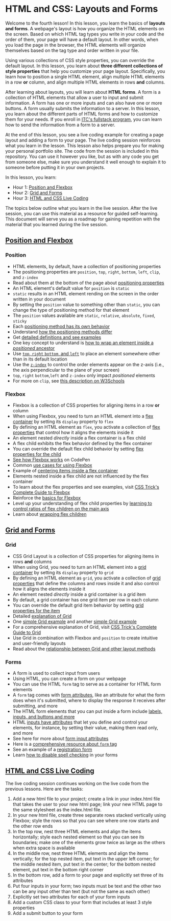 # HTML and CSS: Layouts and Forms  

Welcome to the fourth lesson! In this lesson, you learn the basics of **layouts and forms**. A webpage's layout is how you organize the HTML elements on the screen. Based on which HTML tag types you write in your code and the order of them, your page will have a default layout. In other words, when you load the page in the browser, the HTML elements will organize themselves based on the tag type and order written in your file.

Using various collections of CSS style properties, you can override the default layout. In this lesson, you learn about **three different collections of style properties** that help you customize your page layout. Specifically, you learn how to position a single HTML element, align multiple HTML elements in a row **or** column, and align multiple HTML elements in rows **and** columns.  

After learning about layouts, you will learn about **HTML forms**. A form is a collection of HTML elements that allow a user to input and submit information. A form has one or more inputs and can also have one or more buttons. A form usually submits the information to a server. In this lesson, you learn about the different parts of HTML forms and how to customize them for your needs. If you enroll in [ITC's fullstack program](htps://www.itc.tech), you can learn how to send the information from a form to a server.

At the end of this lesson, you see a live coding example for creating a page layout and adding a form to your page. The live coding session reinforces what you learn in the lesson. This lesson also helps prepare you for making your personal portfolio site. The code from the session is included in this repository. You can use it however you like, but as with any code you get from someone else, make sure you understand it well enough to explain it to someone before putting it in your own projects.  

In this lesson, you learn:  

- Hour 1: [Position and Flexbox](#position-and-flexbox)    
- Hour 2: [Grid and Forms](#grid-and-forms)   
- Hour 3: [HTML and CSS Live Coding](#html-and-css-live-coding)  

The topics below outline what you learn in the live session. After the live session, you can use this material as a resource for guided self-learning. This document will serve you as a roadmap for gaining repetition with the material that you learned during the live session.   

## [Position and Flexbox](#position-and-flexbox)   

### Position  
 
- HTML elements, by default, have a collection of positioning properties  
- The positioning properties are `position`, `top`, `right`, `bottom`, `left`, `clip`, and `z-index`  
- Read about them at the bottom of the page about [positioning properties](https://www.w3schools.com/css/css_positioning.asp)  
- An HTML element's default value for `position` is `static`  
- `static` results in an HTML element rending on the screen in the order written in your document  
- By setting the `position` value to something other than `static`, you can change the type of positioning method for that element  
- The `position` values available are `static`, `relative`, `absolute`, `fixed`, `sticky`  
- Each [positioning method has its own behavior](https://www.w3schools.com/cssref/pr_class_position.asp)  
- Understand [how the positioning methods differ](https://css-tricks.com/absolute-relative-fixed-positioining-how-do-they-differ/)  
- Get [detailed definitions and see examples](https://developer.mozilla.org/en-US/docs/Web/CSS/position)  
- One key concept to understand is [how to wrap an element inside a *positioned* ancestor](https://stackoverflow.com/a/4457821)  
- Use [`top`, `right` `bottom`, and `left`](https://css-tricks.com/almanac/properties/t/top-right-bottom-left/) to place an element somewhere other than in its default location    
- Use the [`z-index`](https://css-tricks.com/almanac/properties/z/z-index/) to control the order elements appear on the z-axis (i.e., the axis perpendicular to the plane of your screen)   
- `top`, `right` `bottom`,`left` and `z-index` only impact *positioned* elements  
- For more on `clip`, see [this description on W3Schools](https://www.w3schools.com/cssref/pr_pos_clip.asp)  

### Flexbox

  - Flexbox is a collection of CSS properties for aligning items in a row **or** column   
  - When using Flexbox, you need to turn an HTML element into a [flex container](https://www.w3schools.com/css/css3_flexbox.asp) by setting its `display` property to `flex`  
  - By defining an HTML element as `flex`, you activate a collection of [flex properties](https://www.w3schools.com/css/css3_flexbox_container.asp) that control how it aligns the elements inside it  
  - An element nested *directly* inside a flex container is a flex child    
  - A flex child exhibits the flex behavior defined by the flex container  
  - You can override the default flex child behavior by setting [flex properties for the child](https://www.w3schools.com/css/css3_flexbox_items.asp)  
  - [See how Flexbox works](https://codepen.io/enxaneta/full/adLPwv) on CodePen      
  - Common [use cases for using Flexbox](https://developer.mozilla.org/en-US/docs/Web/CSS/CSS_Flexible_Box_Layout/Typical_Use_Cases_of_Flexbox)  
  - Example of [centering items inside a flex container](https://codepen.io/danielwarren/pen/WzqBOZ)
  - Elements nested inside a flex child are not influenced by the flex container  
  - To learn about the flex properties and see examples, visit [CSS Trick's Complete Guide to Flexbox](https://css-tricks.com/snippets/css/a-guide-to-flexbox/)  
  - Reinforce the [basics for Flexbox](https://developer.mozilla.org/en-US/docs/Web/CSS/CSS_Flexible_Box_Layout/Basic_Concepts_of_Flexbox)  
  - Level up your understanding of flex child properties by [learning to control ratios of flex children on the main axis](https://developer.mozilla.org/en-US/docs/Web/CSS/CSS_Flexible_Box_Layout/Controlling_Ratios_of_Flex_Items_Along_the_Main_Ax)  
  - Learn about [wrapping flex children](https://developer.mozilla.org/en-US/docs/Web/CSS/CSS_Flexible_Box_Layout/Mastering_Wrapping_of_Flex_Items)  
  
## [Grid and Forms](#grid-and-forms)   

### Grid
 - CSS Grid Layout is a collection of CSS properties for aligning items in rows **and** columns  
 - When using Grid, you need to turn an HTML element into a [grid container](https://www.w3schools.com/css/css_grid.asp) by setting its `display` property to `grid` 
 - By defining an HTML element as `grid`, you activate a collection of [grid properties](https://www.w3schools.com/css/css_grid_container.asp) that define the columns and rows inside it and also control how it aligns the elements inside it  
 - An element nested *directly* inside a grid container is a grid item    
 - By default, a grid container has one grid item per row in each column    
 - You can override the default grid item behavior by setting [grid properties for the item](https://www.w3schools.com/css/css_grid_item.asp)  
 - Detailed [explanation of Grid](https://developer.mozilla.org/en-US/docs/Web/CSS/CSS_Grid_Layout/Basic_Concepts_of_Grid_Layout)  
 - One [simple Grid example](https://codepen.io/simoneas02/pen/gmREyQ) and another [simple Grid example](https://codepen.io/mozilladevelopers/pen/Xejyed)  
 - For a comprehensive explanation of Grid, visit [CSS Trick's Complete Guide to Grid](https://css-tricks.com/snippets/css/complete-guide-grid/)  
 - Use Grid in combination with Flexbox and `position` to create intuitive and user-friendly layouts  
 - Read about the [relationship between Grid and other layout methods](https://developer.mozilla.org/en-US/docs/Web/CSS/CSS_Grid_Layout/Relationship_of_Grid_Layout) 
 
### Forms  

- A form is used to collect input from users
- Using HTML, you can create a form on your webpage  
- You can use the HTML `form` tag to serve as a container for HTML form elements   
- A `form` tag comes with [form attributes](https://www.w3schools.com/html/html_forms_attributes.asp), like an attribute for what the form does when it's submitted, where to display the response it receives after submitting, and more     
- The HTML form elements that you can put inside a form include [labels, inputs, and buttons and more](https://www.w3schools.com/html/html_form_elements.asp)  
- HTML [inputs have attributes](https://www.w3schools.com/html/html_form_attributes.asp) that let you define and control your elements, for instance, by setting their value, making them read only, and more  
- See here for more about [form input attributes](https://www.w3schools.com/html/html_form_attributes_form.asp)  
- Here is a [comprehensive resource about `form` tag](https://developer.mozilla.org/en-US/docs/Web/HTML/Element/form)  
- See an example of a [registration form](https://www.w3schools.com/howto/howto_css_register_form.asp)  
- Learn [how to disable spell checking](https://www.tutorialrepublic.com/faq/how-to-disable-spell-checking-in-html-forms.php) in your forms  


## [HTML and CSS Live Coding](#html-and-css-live-coding)  

The live coding session continues working on the live code from the previous lessons. Here are the tasks:

1. Add a new html file to your project; create a link in your index.html file that takes the user to your new html page; link your new HTML page to the same stylesheet as the index.html file. 
2. In your new html file, create three separate rows stacked vertically using Flexbox; style the rows so that you can see where one row starts and the other row ends  
3. In the top row, nest three HTML elements and align the items horizontally; style each nested element so that you can see its boundaries; make one of the elements grow twice as large as the others when extra space is available  
4. In the middle row, nest three HTML elements and align the items vertically; for the top nested item, put text in the upper left corner; for the middle nested item, put text in the center; for the bottom nested element, put text in the bottom right corner  
5. In the bottom row, add a form to your page and explicitly set three of its attributes  
6. Put four inputs in your form; two inputs must be text and the other two can be any input other than text (but not the same as each other)  
7. Explicitly set two attributes for each of your form inputs  
8. Add a custom CSS class to your form that includes at least 3 style properties  
9. Add a submit button to your form  

